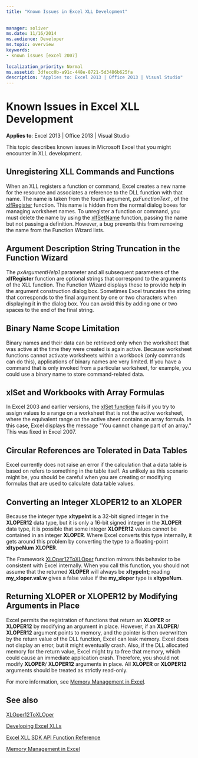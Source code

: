 ```yaml
---
title: "Known Issues in Excel XLL Development"
 
 
manager: soliver
ms.date: 11/16/2014
ms.audience: Developer
ms.topic: overview
keywords:
- known issues [excel 2007]
 
localization_priority: Normal
ms.assetid: 3dfecc0b-a91c-448e-8721-5d3486b625fa
description: "Applies to: Excel 2013 | Office 2013 | Visual Studio"
---
```


# Known Issues in Excel XLL Development

 **Applies to**: Excel 2013 | Office 2013 | Visual Studio 
  
This topic describes known issues in Microsoft Excel that you might encounter in XLL development.
  
## Unregistering XLL Commands and Functions

When an XLL registers a function or command, Excel creates a new name for the resource and associates a reference to the DLL function with that name. The name is taken from the fourth argument,  *pxFunctionText*  , of the [xlfRegister](xlfregister-form-1.md) function. This name is hidden from the normal dialog boxes for managing worksheet names. To unregister a function or command, you must delete the name by using the [xlfSetName](xlfsetname.md) function, passing the name but not passing a definition. However, a bug prevents this from removing the name from the Function Wizard lists. 
  
## Argument Description String Truncation in the Function Wizard

The  *pxArgumentHelp1*  parameter and all subsequent parameters of the **xlfRegister** function are optional strings that correspond to the arguments of the XLL function. The Function Wizard displays these to provide help in the argument construction dialog box. Sometimes Excel truncates the string that corresponds to the final argument by one or two characters when displaying it in the dialog box. You can avoid this by adding one or two spaces to the end of the final string. 
  
## Binary Name Scope Limitation

Binary names and their data can be retrieved only when the worksheet that was active at the time they were created is again active. Because worksheet functions cannot activate worksheets within a workbook (only commands can do this), applications of binary names are very limited. If you have a command that is only invoked from a particular worksheet, for example, you could use a binary name to store command-related data.
  
## xlSet and Workbooks with Array Formulas

In Excel 2003 and earlier versions, the [xlSet function](xlset.md) fails if you try to assign values to a range on a worksheet that is not the active worksheet, where the equivalent range on the active sheet contains an array formula. In this case, Excel displays the message "You cannot change part of an array." This was fixed in Excel 2007. 
  
## Circular References are Tolerated in Data Tables

Excel currently does not raise an error if the calculation that a data table is based on refers to something in the table itself. As unlikely as this scenario might be, you should be careful when you are creating or modifying formulas that are used to calculate data table values.
  
## Converting an Integer XLOPER12 to an XLOPER

Because the integer type **xltypeInt** is a 32-bit signed integer in the **XLOPER12** data type, but it is only a 16-bit signed integer in the **XLOPER** data type, it is possible that some integer **XLOPER12** values cannot be contained in an integer **XLOPER**. Where Excel converts this type internally, it gets around this problem by converting the type to a floating-point **xltypeNum** **XLOPER**.
  
The Framework [XLOper12ToXLOper](xloper12toxloper.md) function mirrors this behavior to be consistent with Excel internally. When you call this function, you should not assume that the returned **XLOPER** will always be **xltypeInt**; reading **my_xloper.val.w** gives a false value if the **my_xloper** type is **xltypeNum**.
  
## Returning XLOPER or XLOPER12 by Modifying Arguments in Place

Excel permits the registration of functions that return an **XLOPER** or **XLOPER12** by modifying an argument in place. However, if an **XLOPER**/ **XLOPER12** argument points to memory, and the pointer is then overwritten by the return value of the DLL function, Excel can leak memory. Excel does not display an error, but it might eventually crash. Also, if the DLL allocated memory for the return value, Excel might try to free that memory, which could cause an immediate application crash. Therefore, you should not modify **XLOPER**/ **XLOPER12** arguments in place. All **XLOPER** or **XLOPER12** arguments should be treated as strictly read-only. 
  
For more information, see [Memory Management in Excel](memory-management-in-excel.md).
  
## See also



[XLOper12ToXLOper](xloper12toxloper.md)


[Developing Excel XLLs](developing-excel-xlls.md)
  
[Excel XLL SDK API Function Reference](excel-xll-sdk-api-function-reference.md)
  
[Memory Management in Excel](memory-management-in-excel.md)


